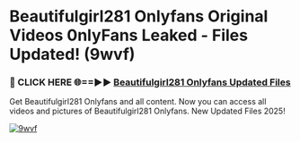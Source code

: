 # Beautifulgirl281 Onlyfans Original Videos 0nlyFans Leaked - Files Updated! (9wvf)

<h3>🔴 CLICK HERE 🌐==►► <a href="https://tinyurl.com/ehrbuxhb" rel="nofollow">Beautifulgirl281 Onlyfans Updated Files</a></h3>

Get Beautifulgirl281 Onlyfans and all content. Now you can access all videos and pictures of Beautifulgirl281 Onlyfans. New Updated Files 2025!

[![9wvf](https://i.imgur.com/lVYEuWS.gif)](https://tinyurl.com/ehrbuxhb)
